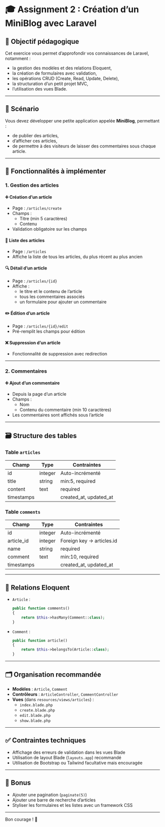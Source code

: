 # 🎓 Assignment 2 : Création d’un MiniBlog avec Laravel

## 📌 Objectif pédagogique

Cet exercice vous permet d’approfondir vos connaissances de Laravel, notamment :
- la gestion des modèles et des relations Eloquent,
- la création de formulaires avec validation,
- les opérations CRUD (Create, Read, Update, Delete),
- la structuration d’un petit projet MVC,
- l’utilisation des vues Blade.

---

## 🧠 Scénario

Vous devez développer une petite application appelée **MiniBlog**, permettant :
- de publier des articles,
- d’afficher ces articles,
- de permettre à des visiteurs de laisser des commentaires sous chaque article.

---

## 🔧 Fonctionnalités à implémenter

### 1. Gestion des articles

#### ➕ Création d’un article
- Page : `/articles/create`
- Champs :
  - Titre (min 5 caractères)
  - Contenu
- Validation obligatoire sur les champs

#### 📄 Liste des articles
- Page : `/articles`
- Affiche la liste de tous les articles, du plus récent au plus ancien

#### 🔍 Détail d’un article
- Page : `/articles/{id}`
- Affiche :
  - le titre et le contenu de l’article
  - tous les commentaires associés
  - un formulaire pour ajouter un commentaire

#### ✏️ Édition d’un article
- Page : `/articles/{id}/edit`
- Pré-remplit les champs pour édition

#### ❌ Suppression d’un article
- Fonctionnalité de suppression avec redirection

---

### 2. Commentaires

#### ➕ Ajout d’un commentaire
- Depuis la page d’un article
- Champs :
  - Nom
  - Contenu du commentaire (min 10 caractères)
- Les commentaires sont affichés sous l’article

---

## 🗃️ Structure des tables

### Table `articles`
| Champ      | Type      | Contraintes            |
|------------|-----------|------------------------|
| id         | integer   | Auto-incrémenté        |
| title      | string    | min:5, required        |
| content    | text      | required               |
| timestamps |           | created_at, updated_at |

### Table `comments`
| Champ      | Type      | Contraintes                 |
|------------|-----------|-----------------------------|
| id         | integer   | Auto-incrémenté             |
| article_id | integer   | Foreign key -> articles.id  |
| name       | string    | required                    |
| comment    | text      | min:10, required            |
| timestamps |           | created_at, updated_at      |

---

## 🔁 Relations Eloquent

- `Article` :
  ```php
  public function comments()
  {
      return $this->hasMany(Comment::class);
  }
  ```

- `Comment` :
  ```php
  public function article()
  {
      return $this->belongsTo(Article::class);
  }
  ```

---

## 🗂️ Organisation recommandée

- **Modèles** : `Article`, `Comment`
- **Contrôleurs** : `ArticleController`, `CommentController`
- **Vues** (dans `resources/views/articles`) :
  - `index.blade.php`
  - `create.blade.php`
  - `edit.blade.php`
  - `show.blade.php`

---

## ✅ Contraintes techniques

- Affichage des erreurs de validation dans les vues Blade
- Utilisation de layout Blade (`layouts.app`) recommandé
- Utilisation de Bootstrap ou Tailwind facultative mais encouragée

---

## 🎁 Bonus

- Ajouter une pagination (`paginate(5)`)
- Ajouter une barre de recherche d’articles
- Styliser les formulaires et les listes avec un framework CSS

---

Bon courage ! 💪
